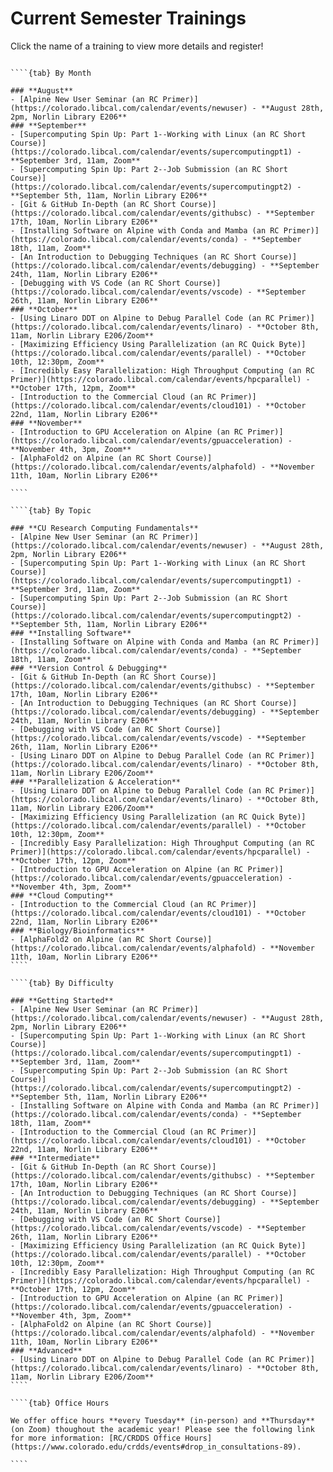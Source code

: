 # Current Semester Trainings

Click the name of a training to view more details and register!

`````{tabs}

````{tab} By Month

### **August**
- [Alpine New User Seminar (an RC Primer)](https://colorado.libcal.com/calendar/events/newuser) - **August 28th, 2pm, Norlin Library E206**
### **September**
- [Supercomputing Spin Up: Part 1--Working with Linux (an RC Short Course)](https://colorado.libcal.com/calendar/events/supercomputingpt1) - **September 3rd, 11am, Zoom**
- [Supercomputing Spin Up: Part 2--Job Submission (an RC Short Course)](https://colorado.libcal.com/calendar/events/supercomputingpt2) - **September 5th, 11am, Norlin Library E206**
- [Git & GitHub In-Depth (an RC Short Course)](https://colorado.libcal.com/calendar/events/githubsc) - **September 17th, 10am, Norlin Library E206**
- [Installing Software on Alpine with Conda and Mamba (an RC Primer)](https://colorado.libcal.com/calendar/events/conda) - **September 18th, 11am, Zoom**
- [An Introduction to Debugging Techniques (an RC Short Course)](https://colorado.libcal.com/calendar/events/debugging) - **September 24th, 11am, Norlin Library E206**
- [Debugging with VS Code (an RC Short Course)](https://colorado.libcal.com/calendar/events/vscode) - **September 26th, 11am, Norlin Library E206**
### **October**
- [Using Linaro DDT on Alpine to Debug Parallel Code (an RC Primer)](https://colorado.libcal.com/calendar/events/linaro) - **October 8th, 11am, Norlin Library E206/Zoom**
- [Maximizing Efficiency Using Parallelization (an RC Quick Byte)](https://colorado.libcal.com/calendar/events/parallel) - **October 10th, 12:30pm, Zoom**
- [Incredibly Easy Parallelization: High Throughput Computing (an RC Primer)](https://colorado.libcal.com/calendar/events/hpcparallel) - **October 17th, 12pm, Zoom**
- [Introduction to the Commercial Cloud (an RC Primer)](https://colorado.libcal.com/calendar/events/cloud101) - **October 22nd, 11am, Norlin Library E206**
### **November**
- [Introduction to GPU Acceleration on Alpine (an RC Primer)](https://colorado.libcal.com/calendar/events/gpuacceleration) - **November 4th, 3pm, Zoom**
- [AlphaFold2 on Alpine (an RC Short Course)](https://colorado.libcal.com/calendar/events/alphafold) - **November 11th, 10am, Norlin Library E206**

````

````{tab} By Topic

### **CU Research Computing Fundamentals**
- [Alpine New User Seminar (an RC Primer)](https://colorado.libcal.com/calendar/events/newuser) - **August 28th, 2pm, Norlin Library E206**
- [Supercomputing Spin Up: Part 1--Working with Linux (an RC Short Course)](https://colorado.libcal.com/calendar/events/supercomputingpt1) - **September 3rd, 11am, Zoom**
- [Supercomputing Spin Up: Part 2--Job Submission (an RC Short Course)](https://colorado.libcal.com/calendar/events/supercomputingpt2) - **September 5th, 11am, Norlin Library E206**
### **Installing Software**
- [Installing Software on Alpine with Conda and Mamba (an RC Primer)](https://colorado.libcal.com/calendar/events/conda) - **September 18th, 11am, Zoom**
### **Version Control & Debugging**
- [Git & GitHub In-Depth (an RC Short Course)](https://colorado.libcal.com/calendar/events/githubsc) - **September 17th, 10am, Norlin Library E206**
- [An Introduction to Debugging Techniques (an RC Short Course)](https://colorado.libcal.com/calendar/events/debugging) - **September 24th, 11am, Norlin Library E206**
- [Debugging with VS Code (an RC Short Course)](https://colorado.libcal.com/calendar/events/vscode) - **September 26th, 11am, Norlin Library E206**
- [Using Linaro DDT on Alpine to Debug Parallel Code (an RC Primer)](https://colorado.libcal.com/calendar/events/linaro) - **October 8th, 11am, Norlin Library E206/Zoom**
### **Parallelization & Acceleration**
- [Using Linaro DDT on Alpine to Debug Parallel Code (an RC Primer)](https://colorado.libcal.com/calendar/events/linaro) - **October 8th, 11am, Norlin Library E206/Zoom**
- [Maximizing Efficiency Using Parallelization (an RC Quick Byte)](https://colorado.libcal.com/calendar/events/parallel) - **October 10th, 12:30pm, Zoom**
- [Incredibly Easy Parallelization: High Throughput Computing (an RC Primer)](https://colorado.libcal.com/calendar/events/hpcparallel) - **October 17th, 12pm, Zoom**
- [Introduction to GPU Acceleration on Alpine (an RC Primer)](https://colorado.libcal.com/calendar/events/gpuacceleration) - **November 4th, 3pm, Zoom**
### **Cloud Computing**
- [Introduction to the Commercial Cloud (an RC Primer)](https://colorado.libcal.com/calendar/events/cloud101) - **October 22nd, 11am, Norlin Library E206**
### **Biology/Bioinformatics**
- [AlphaFold2 on Alpine (an RC Short Course)](https://colorado.libcal.com/calendar/events/alphafold) - **November 11th, 10am, Norlin Library E206**
````

````{tab} By Difficulty

### **Getting Started**
- [Alpine New User Seminar (an RC Primer)](https://colorado.libcal.com/calendar/events/newuser) - **August 28th, 2pm, Norlin Library E206**
- [Supercomputing Spin Up: Part 1--Working with Linux (an RC Short Course)](https://colorado.libcal.com/calendar/events/supercomputingpt1) - **September 3rd, 11am, Zoom**
- [Supercomputing Spin Up: Part 2--Job Submission (an RC Short Course)](https://colorado.libcal.com/calendar/events/supercomputingpt2) - **September 5th, 11am, Norlin Library E206**
- [Installing Software on Alpine with Conda and Mamba (an RC Primer)](https://colorado.libcal.com/calendar/events/conda) - **September 18th, 11am, Zoom**
- [Introduction to the Commercial Cloud (an RC Primer)](https://colorado.libcal.com/calendar/events/cloud101) - **October 22nd, 11am, Norlin Library E206**
### **Intermediate**
- [Git & GitHub In-Depth (an RC Short Course)](https://colorado.libcal.com/calendar/events/githubsc) - **September 17th, 10am, Norlin Library E206**
- [An Introduction to Debugging Techniques (an RC Short Course)](https://colorado.libcal.com/calendar/events/debugging) - **September 24th, 11am, Norlin Library E206**
- [Debugging with VS Code (an RC Short Course)](https://colorado.libcal.com/calendar/events/vscode) - **September 26th, 11am, Norlin Library E206**
- [Maximizing Efficiency Using Parallelization (an RC Quick Byte)](https://colorado.libcal.com/calendar/events/parallel) - **October 10th, 12:30pm, Zoom**
- [Incredibly Easy Parallelization: High Throughput Computing (an RC Primer)](https://colorado.libcal.com/calendar/events/hpcparallel) - **October 17th, 12pm, Zoom**
- [Introduction to GPU Acceleration on Alpine (an RC Primer)](https://colorado.libcal.com/calendar/events/gpuacceleration) - **November 4th, 3pm, Zoom**
- [AlphaFold2 on Alpine (an RC Short Course)](https://colorado.libcal.com/calendar/events/alphafold) - **November 11th, 10am, Norlin Library E206**
### **Advanced**
- [Using Linaro DDT on Alpine to Debug Parallel Code (an RC Primer)](https://colorado.libcal.com/calendar/events/linaro) - **October 8th, 11am, Norlin Library E206/Zoom**
````

````{tab} Office Hours

We offer office hours **every Tuesday** (in-person) and **Thursday** (on Zoom) thoughout the academic year! Please see the following link for more information: [RC/CRDDS Office Hours](https://www.colorado.edu/crdds/events#drop_in_consultations-89).

````
`````
